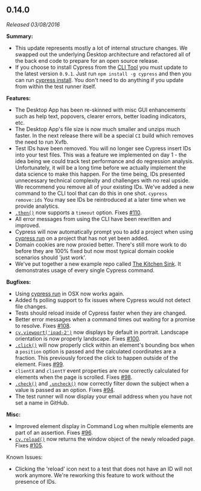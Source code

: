 ## 0.14.0

_Released 03/08/2016_

**Summary:**

- This update represents mostly a lot of internal structure changes. We swapped
  out the underlying Desktop architecture and refactored all of the back end
  code to prepare for an open source release.
- If you choose to install Cypress from the
  [CLI Tool](/guides/guides/command-line) you must update to the latest version
  `0.9.1`. Just run `npm install -g cypress` and then you can run
  [cypress install](/guides/guides/command-line). You don't need to do anything
  if you update from within the test runner itself.

**Features:**

- The Desktop App has been re-skinned with misc GUI enhancements such as help
  text, popovers, clearer errors, better loading indicators, etc.
- The Desktop App's file size is now much smaller and unzips much faster. In the
  next release there will be a special `CI` build which removes the need to run
  Xvfb.
- Test IDs have been removed. You will no longer see Cypress insert IDs into
  your test files. This was a feature we implemented on day 1 - the idea being
  we could track test performance and do regression analysis. Unfortunately, it
  will be a long time before we actually implement the data science to make this
  happen. For the time being, IDs presented unnecessary technical complexity and
  challenges with no real upside. We recommend you remove all of your existing
  IDs. We've added a new command to the CLI tool that can do this in one shot.
  `cypress remove:ids` You may see IDs be reintroduced at a later time when we
  provide analytics.
- [`.then()`](/api/commands/then) now supports a `timeout` option. Fixes
  [#110](https://github.com/cypress-io/cypress/issues/110).
- All error messages from using the CLI have been rewritten and improved.
- Cypress will now automatically prompt you to add a project when using
  [cypress run](/guides/guides/command-line#cypress-run) on a project that has
  not yet been added.
- Domain cookies are now proxied better. There's still more work to do before
  they are 100% fixed but now most typical domain cookie scenarios should 'just
  work'.
- We've put together a new example repo called
  [The Kitchen Sink](https://github.com/cypress-io/examples-kitchen-sink). It
  demonstrates usage of every single Cypress command.

**Bugfixes:**

- Using [cypress run](/guides/guides/command-line#cypress-run) in OSX now works
  again.
- Added fs polling support to fix issues where Cypress would not detect file
  changes.
- Tests should reload inside of Cypress faster when they are changed.
- Better error messages when a command times out waiting for a promise to
  resolve. Fixes [#108](https://github.com/cypress-io/cypress/issues/108).
- [`cy.viewport('ipad-2')`](/api/commands/viewport) now displays by default in
  portrait. Landscape orientation is now properly landscape. Fixes
  [#100](https://github.com/cypress-io/cypress/issues/100).
- [`.click()`](/api/commands/click) will now properly click within an element's
  bounding box when a `position` option is passed and the calculated coordinates
  are a fraction. This previously forced the click to happen outside of the
  element. Fixes [#99](https://github.com/cypress-io/cypress/issues/99).
- `clientX` and `clientY` event properties are now correctly calculated for
  elements when the page is scrolled. Fixes
  [#98](https://github.com/cypress-io/cypress/issues/98).
- [`.check()`](/api/commands/check) and [`.uncheck()`](/api/commands/uncheck)
  now correctly filter down the subject when a value is passed as an option.
  Fixes [#94](https://github.com/cypress-io/cypress/issues/94).
- The test runner will now display your email address when you have not set a
  name in GitHub.

**Misc:**

- Improved element display in Command Log when multiple elements are part of an
  assertion. Fixes [#96](https://github.com/cypress-io/cypress/issues/96).
- [`cy.reload()`](/api/commands/reload) now returns the window object of the
  newly reloaded page. Fixes
  [#105](https://github.com/cypress-io/cypress/issues/105).

Known Issues:

- Clicking the 'reload' icon next to a test that does not have an ID will not
  work anymore. We're reworking this feature to work without the presence of
  IDs.
